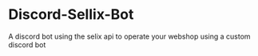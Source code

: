 # Discord-Sellix-Bot
A discord bot using the selix api to operate your webshop using a custom discord bot

